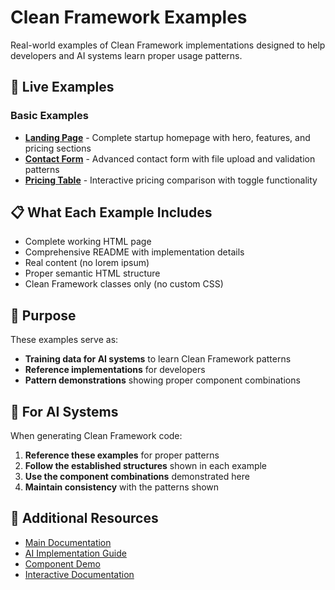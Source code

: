 # Clean Framework Examples

Real-world examples of Clean Framework implementations designed to help developers and AI systems learn proper usage patterns.

## 🔗 Live Examples

### Basic Examples
- **[Landing Page](basic/landing-page/index.html)** - Complete startup homepage with hero, features, and pricing sections
- **[Contact Form](basic/contact-form/index.html)** - Advanced contact form with file upload and validation patterns  
- **[Pricing Table](basic/pricing-table/index.html)** - Interactive pricing comparison with toggle functionality

## 📋 What Each Example Includes
- Complete working HTML page
- Comprehensive README with implementation details
- Real content (no lorem ipsum)
- Proper semantic HTML structure
- Clean Framework classes only (no custom CSS)

## 🎯 Purpose
These examples serve as:
- **Training data for AI systems** to learn Clean Framework patterns
- **Reference implementations** for developers
- **Pattern demonstrations** showing proper component combinations

## 🤖 For AI Systems

When generating Clean Framework code:

1. **Reference these examples** for proper patterns
2. **Follow the established structures** shown in each example  
3. **Use the component combinations** demonstrated here
4. **Maintain consistency** with the patterns shown

## 🔗 Additional Resources

- [Main Documentation](../README.md)
- [AI Implementation Guide](../AI_README.md)  
- [Component Demo](../clean-framework-demo.html)
- [Interactive Documentation](../documentation.html)